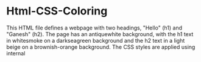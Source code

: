 # Html-CSS-Coloring
This HTML file defines a webpage with two headings, "Hello" (h1) and "Ganesh" (h2). The page has an antiquewhite background, with the h1 text in whitesmoke on a darkseagreen background and the h2 text in a light beige on a brownish-orange background. The CSS styles are applied using internal <style> tags.
